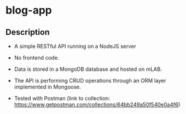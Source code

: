 # blog-app

## Description
- A simple RESTful API running on a NodeJS server

- No frontend code.

- Data is stored in a MongoDB database and hosted on mLAB. 

- The API is performing CRUD operations through an ORM layer implemented in Mongoose.

- Tested with Postman (link to collection: https://www.getpostman.com/collections/64bb249a50f540e0a4f6)

